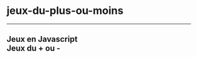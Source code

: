 # jeux-du-plus-ou-moins
----------------------
Jeux en Javascript    
Jeux du + ou -
----------------------

